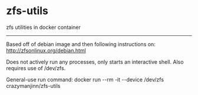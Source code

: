 # zfs-utils
zfs utilities in docker container

----

Based off of debian image and then following instructions on:
http://zfsonlinux.org/debian.html

Does not actively run any processes, only starts an interactive shell. Also requires use of /dev/zfs.

General-use run command:
docker run --rm -it --device /dev/zfs crazymanjinn/zfs-utils
